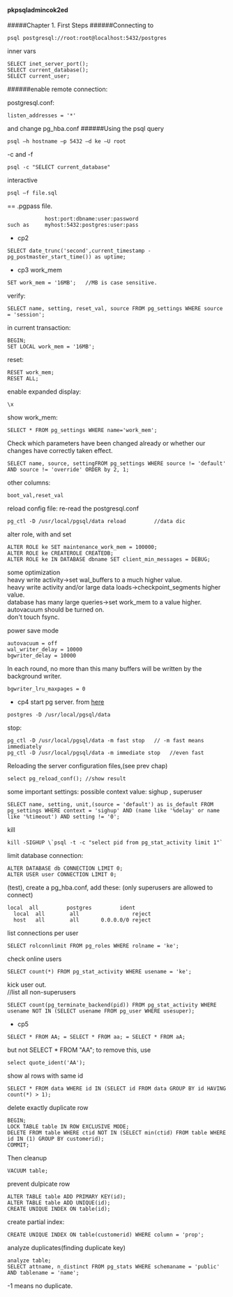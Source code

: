 #### pkpsqladmincok2ed
#####Chapter 1. First Steps
######Connecting to
```
psql postgresql://root:root@localhost:5432/postgres
```
inner vars
```
SELECT inet_server_port();
SELECT current_database();
SELECT current_user;
```

######enable remote connection:  

postgresql.conf:
```
listen_addresses = '*'
``` 
and change pg_hba.conf
######Using the psql query
```
psql –h hostname –p 5432 –d ke –U root
```
-c and -f
```
psql -c "SELECT current_database"
```
interactive
```
psql –f file.sql
```

==
.pgpass file.
```
			host:port:dbname:user:password
such as		myhost:5432:postgres:user:pass
```

- cp2
```
SELECT date_trunc('second',current_timestamp - pg_postmaster_start_time()) as uptime;
```



- cp3
work_mem  
```
SET work_mem = '16MB';   //MB is case sensitive.
```
verify:
```
SELECT name, setting, reset_val, source FROM pg_settings WHERE source = 'session';
```
in current transaction:
```
BEGIN;
SET LOCAL work_mem = '16MB';
```
reset:
```
RESET work_mem;
RESET ALL;
```


enable expanded display:
```
\x
```

show work_mem:
```
SELECT * FROM pg_settings WHERE name='work_mem';
```
Check which parameters have been changed already or whether our changes have correctly taken effect.
```
SELECT name, source, settingFROM pg_settings WHERE source != 'default' AND source != 'override' ORDER by 2, 1;
```
other columns:
```
boot_val,reset_val
```


reload config file: re-read the postgresql.conf
```
pg_ctl -D /usr/local/pgsql/data reload         //data dic
```

alter role, with and set
```
ALTER ROLE ke SET maintenance_work_mem = 100000;
ALTER ROLE ke CREATEROLE CREATEDB;
ALTER ROLE ke IN DATABASE dbname SET client_min_messages = DEBUG;
```

some optimization  
heavy write activity->set wal_buffers to a much higher value.  
heavy write activity and/or large data loads->checkpoint_segments higher value.  
database has many large queries->set work_mem to a value higher.  
autovacuum should be turned on.  
don't touch fsync.  


power save mode
```
autovacuum = off
wal_writer_delay = 10000
bgwriter_delay = 10000
```

In each round, no more than this many buffers will be written by the background writer. 
```
bgwriter_lru_maxpages = 0
```

- cp4
start pg server. from [here](http://www.postgresql.org/docs/current/static/server-start.html)  
```
postgres -D /usr/local/pgsql/data
```

stop:
```
pg_ctl -D /usr/local/pgsql/data -m fast stop   // -m fast means immediately
pg_ctl -D /usr/local/pgsql/data -m immediate stop   //even fast
```
Reloading the server configuration files,(see prev chap)
```
select pg_reload_conf(); //show result
```


some important settings: possible context value: sighup , superuser
```
SELECT name, setting, unit,(source = 'default') as is_default FROM pg_settings WHERE context = 'sighup' AND (name like '%delay' or name like '%timeout') AND setting != '0';
```

kill
```
kill -SIGHUP \`psql -t -c "select pid from pg_stat_activity limit 1"`
```

limit database connection:
```
ALTER DATABASE db CONNECTION LIMIT 0;
ALTER USER user CONNECTION LIMIT 0;
```

(test), create a pg_hba.conf, add these: (only superusers are allowed to connect)
```
local  all	       postgres			ident
  local  all		all	      			reject
  host   all		all	      0.0.0.0/0	reject
```

list connections per user
```
SELECT rolconnlimit FROM pg_roles WHERE rolname = 'ke';
```
check online users
```
SELECT count(*) FROM pg_stat_activity WHERE usename = 'ke';
```


kick user out.  
//list all non-superusers
```
SELECT count(pg_terminate_backend(pid)) FROM pg_stat_activity WHERE usename NOT IN (SELECT usename FROM pg_user WHERE usesuper);
```
  
  
- cp5
```
SELECT * FROM AA; = SELECT * FROM aa; = SELECT * FROM aA;
```
but not SELECT * FROM "AA";
to remove this, use 
```
select quote_ident('AA');
```

show al rows with same id
```
SELECT * FROM data WHERE id IN (SELECT id FROM data GROUP BY id HAVING count(*) > 1);
```


delete exactly duplicate row
```
BEGIN;
LOCK TABLE table IN ROW EXCLUSIVE MODE;
DELETE FROM table WHERE ctid NOT IN (SELECT min(ctid) FROM table WHERE id IN (1) GROUP BY customerid);
COMMIT;
```
Then cleanup
```
VACUUM table;
```

prevent dulpicate row
```
ALTER TABLE table ADD PRIMARY KEY(id);
ALTER TABLE table ADD UNIQUE(id);
CREATE UNIQUE INDEX ON table(id);
```


create partial index:
```
CREATE UNIQUE INDEX ON table(customerid) WHERE column = 'prop';
```


analyze duplicates(finding duplicate key)
```
analyze table;
SELECT attname, n_distinct FROM pg_stats WHERE schemaname = 'public' AND tablename = 'name';
```
-1 means no duplicate.

